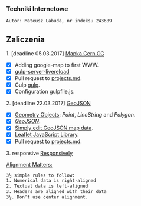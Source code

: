 ### Techniki Internetowe

```sh
Autor: Mateusz Labuda, nr indeksu 243689
```

## Zaliczenia

1\. [deadline 05.03.2017] [Mapka Cern GC](https://mlabuda2.github.io/ti_2017/googlemap)
+ [x] Adding google-map to first WWW.
+ [x] [gulp-server-livereload](https://www.npmjs.com/package/gulp-server-livereload)
+ [x] Pull request to [projects.md](https://github.com/h5c3j/ti/blob/master/projects.md).
+ [x] Gulp [gulp](http://gulpjs.com).
+ [x] Configuration gulpfile.js.

2\. [deadline 22.03.2017] [GeoJSON](https://mlabuda2.github.io/ti_2017/geojson)

+ [x] [Geometry Objects](http://geojson.org/geojson-spec.html#geometry-objects): _Point_, _LineString_ and _Polygon_.
+ [x] [_GeoJSON_](http://geojson.org/).
+ [x] [Simply edit GeoJSON map data](http://geojson.io).
+ [x] [Leaflet JavaScript Library](http://leafletjs.com/).
+ [x] Pull request to [projects.md](https://github.com/h5c3j/ti/blob/master/projects.md).

3\. responsive [Responsively](https://mlabuda2.github.io/ti_2017/responsivesite.html)

[Alignment Matters:](https://medium.com/mission-log/design-better-data-tables-430a30a00d8c#.fphiqpenc)
```sh
3½ simple rules to follow:
1. Numerical data is right-aligned
2. Textual data is left-aligned
3. Headers are aligned with their data
3½. Don’t use center alignment.
```
